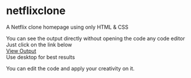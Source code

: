 # netflixclone
A Netflix clone homepage using only HTML &amp; CSS

You can see the output directly without opening the code any code editor</br>
Just click on the link below </br>
<a type="button" href="https://netflix-clone-tm.netlify.app/">View Output</a></br>
Use desktop for best results

You can edit the code and apply your creativity on it.

